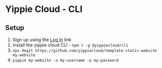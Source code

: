 # Yippie Cloud - CLI

## Setup

1. Sign up using the [Log In](https://www.yippie.cloud) link
2. Install the yippie cloud CLI - `npm i -g @yippiecloud/cli `
3. `npx degit https://github.com/yippiecloud/template-static-website my-website`
4. `yippie my-website -u my-username -p my-password`
